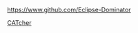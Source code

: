 <!-- Give link to your github home page -->

<span id="github">https://www.github.com/Eclipse-Dominator</span>

<!-- Give your internal and external projects related to the module -->

<span id="projects">[CATcher](https://www.github.com/CATcher-org/CATcher/)<span>
